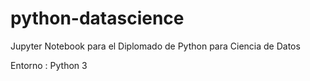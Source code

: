# python-datascience
Jupyter Notebook para el Diplomado de Python para Ciencia de Datos

Entorno : Python 3
